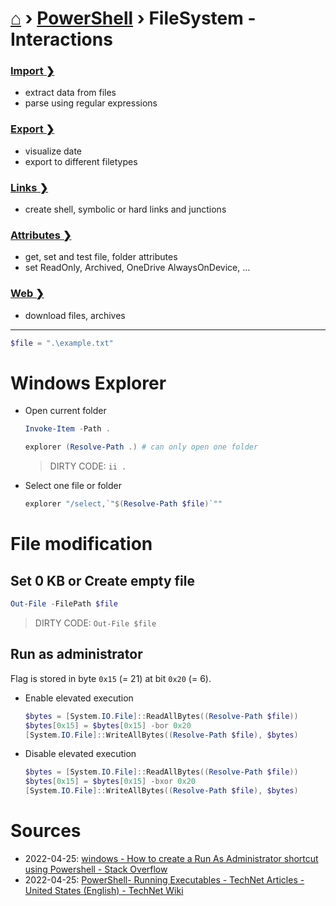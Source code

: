 # [⌂](../../README.md) › [PowerShell](../../README.md) › FileSystem - Interactions

### [Import ❯](import.md)
- extract data from files
- parse using regular expressions

### [Export ❯](export.md)
- visualize date
- export to different filetypes

### [Links ❯](links.md)
- create shell, symbolic or hard links and junctions

### [Attributes ❯](attributes.md)
- get, set and test file, folder attributes
- set ReadOnly, Archived, OneDrive AlwaysOnDevice, ...

### [Web ❯](web.md)
- download files, archives

---

```powershell
$file = ".\example.txt"
```

# Windows Explorer

- Open current folder
    ```powershell
    Invoke-Item -Path .
    ```
    ```powershell
    explorer (Resolve-Path .) # can only open one folder
    ```
    > DIRTY CODE: `ii .`

- Select one file or folder
    ```powershell
    explorer "/select,`"$(Resolve-Path $file)`""
    ```


# File modification

## Set 0 KB or Create empty file

```powershell
Out-File -FilePath $file
```
> DIRTY CODE: `Out-File $file`


## Run as administrator

Flag is stored in byte `0x15` (= 21) at bit `0x20` (= 6).

- Enable elevated execution
    ```powershell
    $bytes = [System.IO.File]::ReadAllBytes((Resolve-Path $file))
    $bytes[0x15] = $bytes[0x15] -bor 0x20 
    [System.IO.File]::WriteAllBytes((Resolve-Path $file), $bytes)
    ```

- Disable elevated execution
    ```powershell
    $bytes = [System.IO.File]::ReadAllBytes((Resolve-Path $file))
    $bytes[0x15] = $bytes[0x15] -bxor 0x20
    [System.IO.File]::WriteAllBytes((Resolve-Path $file), $bytes)
    ```


# Sources

- 2022-04-25: [windows - How to create a Run As Administrator shortcut using Powershell - Stack Overflow](https://stackoverflow.com/questions/28997799/how-to-create-a-run-as-administrator-shortcut-using-powershell)
- 2022-04-25: [PowerShell- Running Executables - TechNet Articles - United States (English) - TechNet Wiki](https://social.technet.microsoft.com/wiki/contents/articles/7703.powershell-running-executables.aspx)
